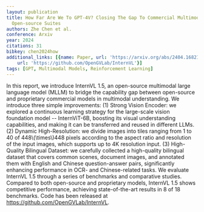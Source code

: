 ```yaml
---
layout: publication
title: How Far Are We To GPT-4V? Closing The Gap To Commercial Multimodal Models With
  Open-source Suites
authors: Zhe Chen et al.
conference: Arxiv
year: 2024
citations: 31
bibkey: chen2024how
additional_links: [{name: Paper, url: 'https://arxiv.org/abs/2404.16821'}, {name: Code,
    url: 'https://github.com/OpenGVLab/InternVL'}]
tags: [GPT, Multimodal Models, Reinforcement Learning]
---
```

In this report, we introduce InternVL 1.5, an open-source multimodal large
language model (MLLM) to bridge the capability gap between open-source and
proprietary commercial models in multimodal understanding. We introduce three
simple improvements: (1) Strong Vision Encoder: we explored a continuous
learning strategy for the large-scale vision foundation model -- InternViT-6B,
boosting its visual understanding capabilities, and making it can be
transferred and reused in different LLMs. (2) Dynamic High-Resolution: we
divide images into tiles ranging from 1 to 40 of 448\\(\times\\)448 pixels
according to the aspect ratio and resolution of the input images, which
supports up to 4K resolution input. (3) High-Quality Bilingual Dataset: we
carefully collected a high-quality bilingual dataset that covers common scenes,
document images, and annotated them with English and Chinese question-answer
pairs, significantly enhancing performance in OCR- and Chinese-related tasks.
We evaluate InternVL 1.5 through a series of benchmarks and comparative
studies. Compared to both open-source and proprietary models, InternVL 1.5
shows competitive performance, achieving state-of-the-art results in 8 of 18
benchmarks. Code has been released at https://github.com/OpenGVLab/InternVL.